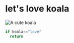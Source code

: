# let's love koala
![A cute koala](https://github.com/bluerosie/communicate-using-markdown/blob/5d3ba5490461fcba2162b127382677aa0ec44446/A%20cute%20Koala%20wearing%20big%20thin%20round%20glasses%20with%203D%20style._20250511_090354_0000.jpg)
```Python
if koala=="love"
  return
```
